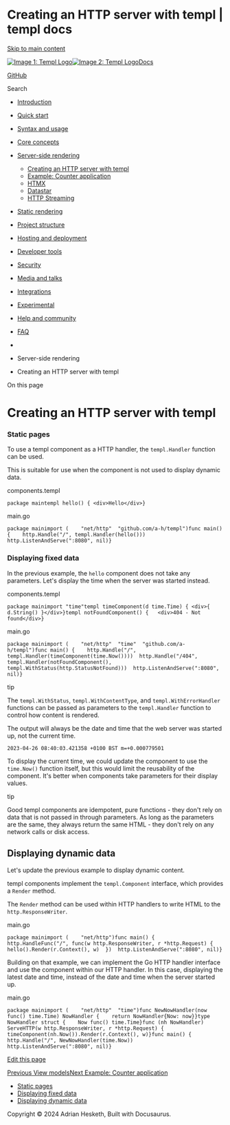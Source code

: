 Creating an HTTP server with templ | templ docs
===============

[Skip to main content](https://templ.guide/server-side-rendering/creating-an-http-server-with-templ#__docusaurus_skipToContent_fallback)

[![Image 1: Templ Logo](https://templ.guide/img/logo.svg)![Image 2: Templ Logo](https://templ.guide/img/logo.svg)](https://templ.guide/)[Docs](https://templ.guide/)

[GitHub](https://github.com/a-h/templ)

Search

*   [Introduction](https://templ.guide/)
*   [Quick start](https://templ.guide/quick-start/installation)
    
*   [Syntax and usage](https://templ.guide/syntax-and-usage/basic-syntax)
    
*   [Core concepts](https://templ.guide/core-concepts/components)
    
*   [Server-side rendering](https://templ.guide/server-side-rendering/creating-an-http-server-with-templ)
    
    *   [Creating an HTTP server with templ](https://templ.guide/server-side-rendering/creating-an-http-server-with-templ)
    *   [Example: Counter application](https://templ.guide/server-side-rendering/example-counter-application)
    *   [HTMX](https://templ.guide/server-side-rendering/htmx)
    *   [Datastar](https://templ.guide/server-side-rendering/datastar)
    *   [HTTP Streaming](https://templ.guide/server-side-rendering/streaming)
*   [Static rendering](https://templ.guide/static-rendering/generating-static-html-files-with-templ)
    
*   [Project structure](https://templ.guide/project-structure/project-structure)
    
*   [Hosting and deployment](https://templ.guide/hosting-and-deployment/hosting-on-aws-lambda)
    
*   [Developer tools](https://templ.guide/developer-tools/cli)
    
*   [Security](https://templ.guide/security/injection-attacks)
    
*   [Media and talks](https://templ.guide/media/)
*   [Integrations](https://templ.guide/integrations/web-frameworks)
    
*   [Experimental](https://templ.guide/experimental/overview)
    
*   [Help and community](https://templ.guide/help-and-community/)
*   [FAQ](https://templ.guide/faq/)

*   [](https://templ.guide/)
*   Server-side rendering
*   Creating an HTTP server with templ

On this page

Creating an HTTP server with templ
==================================

### Static pages[​](https://templ.guide/server-side-rendering/creating-an-http-server-with-templ#static-pages "Direct link to Static pages")

To use a templ component as a HTTP handler, the `templ.Handler` function can be used.

This is suitable for use when the component is not used to display dynamic data.

components.templ

```
package maintempl hello() {	<div>Hello</div>}
```

main.go

```
package mainimport (	"net/http"	"github.com/a-h/templ")func main() {	http.Handle("/", templ.Handler(hello()))	http.ListenAndServe(":8080", nil)}
```

### Displaying fixed data[​](https://templ.guide/server-side-rendering/creating-an-http-server-with-templ#displaying-fixed-data "Direct link to Displaying fixed data")

In the previous example, the `hello` component does not take any parameters. Let's display the time when the server was started instead.

components.templ

```
package mainimport "time"templ timeComponent(d time.Time) {	<div>{ d.String() }</div>}templ notFoundComponent() {	<div>404 - Not found</div>}
```

main.go

```
package mainimport (	"net/http"	"time"	"github.com/a-h/templ")func main() {	http.Handle("/", templ.Handler(timeComponent(time.Now())))	http.Handle("/404", templ.Handler(notFoundComponent(), templ.WithStatus(http.StatusNotFound)))	http.ListenAndServe(":8080", nil)}
```

tip

The `templ.WithStatus`, `templ.WithContentType`, and `templ.WithErrorHandler` functions can be passed as parameters to the `templ.Handler` function to control how content is rendered.

The output will always be the date and time that the web server was started up, not the current time.

```
2023-04-26 08:40:03.421358 +0100 BST m=+0.000779501
```

To display the current time, we could update the component to use the `time.Now()` function itself, but this would limit the reusability of the component. It's better when components take parameters for their display values.

tip

Good templ components are idempotent, pure functions - they don't rely on data that is not passed in through parameters. As long as the parameters are the same, they always return the same HTML - they don't rely on any network calls or disk access.

Displaying dynamic data[​](https://templ.guide/server-side-rendering/creating-an-http-server-with-templ#displaying-dynamic-data "Direct link to Displaying dynamic data")
-------------------------------------------------------------------------------------------------------------------------------------------------------------------------

Let's update the previous example to display dynamic content.

templ components implement the `templ.Component` interface, which provides a `Render` method.

The `Render` method can be used within HTTP handlers to write HTML to the `http.ResponseWriter`.

main.go

```
package mainimport (	"net/http")func main() {	http.HandleFunc("/", func(w http.ResponseWriter, r *http.Request) {		hello().Render(r.Context(), w)	})	http.ListenAndServe(":8080", nil)}
```

Building on that example, we can implement the Go HTTP handler interface and use the component within our HTTP handler. In this case, displaying the latest date and time, instead of the date and time when the server started up.

main.go

```
package mainimport (	"net/http"	"time")func NewNowHandler(now func() time.Time) NowHandler {	return NowHandler{Now: now}}type NowHandler struct {	Now func() time.Time}func (nh NowHandler) ServeHTTP(w http.ResponseWriter, r *http.Request) {	timeComponent(nh.Now()).Render(r.Context(), w)}func main() {	http.Handle("/", NewNowHandler(time.Now))	http.ListenAndServe(":8080", nil)}
```

[Edit this page](https://github.com/a-h/templ/tree/main/docs/docs/05-server-side-rendering/01-creating-an-http-server-with-templ.md)

[Previous View models](https://templ.guide/core-concepts/view-models)[Next Example: Counter application](https://templ.guide/server-side-rendering/example-counter-application)

*   [Static pages](https://templ.guide/server-side-rendering/creating-an-http-server-with-templ#static-pages)
*   [Displaying fixed data](https://templ.guide/server-side-rendering/creating-an-http-server-with-templ#displaying-fixed-data)
*   [Displaying dynamic data](https://templ.guide/server-side-rendering/creating-an-http-server-with-templ#displaying-dynamic-data)

Copyright © 2024 Adrian Hesketh, Built with Docusaurus.